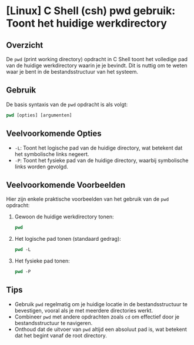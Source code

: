 # [Linux] C Shell (csh) pwd gebruik: Toont het huidige werkdirectory

## Overzicht
De `pwd` (print working directory) opdracht in C Shell toont het volledige pad van de huidige werkdirectory waarin je je bevindt. Dit is nuttig om te weten waar je bent in de bestandsstructuur van het systeem.

## Gebruik
De basis syntaxis van de `pwd` opdracht is als volgt:

```csh
pwd [opties] [argumenten]
```

## Veelvoorkomende Opties
- `-L`: Toont het logische pad van de huidige directory, wat betekent dat het symbolische links negeert.
- `-P`: Toont het fysieke pad van de huidige directory, waarbij symbolische links worden gevolgd.

## Veelvoorkomende Voorbeelden
Hier zijn enkele praktische voorbeelden van het gebruik van de `pwd` opdracht:

1. Gewoon de huidige werkdirectory tonen:
   ```csh
   pwd
   ```

2. Het logische pad tonen (standaard gedrag):
   ```csh
   pwd -L
   ```

3. Het fysieke pad tonen:
   ```csh
   pwd -P
   ```

## Tips
- Gebruik `pwd` regelmatig om je huidige locatie in de bestandsstructuur te bevestigen, vooral als je met meerdere directories werkt.
- Combineer `pwd` met andere opdrachten zoals `cd` om effectief door je bestandsstructuur te navigeren.
- Onthoud dat de uitvoer van `pwd` altijd een absoluut pad is, wat betekent dat het begint vanaf de root directory.